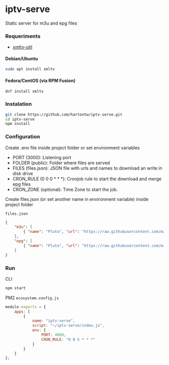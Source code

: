 # iptv-serve

Static server for m3u and epg files

### Requeriments
- [xmltv-util](https://github.com/XMLTV/xmltv)

#### Debian/Ubuntu

```bash
sudo apt install xmltv
```

#### Fedora/CentOS (via RPM Fusion)

```bash
dnf install xmltv
```

### Instalation

```bash
git clone https://github.com/hartontw/iptv-serve.git
cd iptv-serve
npm install
```

### Configuration

Create .env file inside project folder or set environment variables

- PORT (3000): Listening port
- FOLDER (public): Folder where files are served
- FILES (files.json): JSON file with urls and names to download an write in disk drive
- CRON_RULE (0 0 0 * * *): Cronjob rule to start the download and merge epg files
- CRON_ZONE (optional): Time Zone to start the job.

Create files.json (or set another name in environment variable) inside project folder

```files.json```
```json
{
    "m3u": [
        { "name": "Pluto", "url": "https://raw.githubusercontent.com/matthuisman/i.mjh.nz/master/PlutoTV/all.m3u8" }
    ],
    "epg": [
        { "name": "Pluto", "url": "https://raw.githubusercontent.com/matthuisman/i.mjh.nz/master/PlutoTV/all.xml" }
    ]
}
```

### Run

CLI
```bash
npm start
```

PM2 
```ecosystem.config.js```
```js
module.exports = {
    apps: [
        {
            name: "iptv-serve",
            script: "~/iptv-serve/index.js",
            env: {
                PORT: 4000,
                CRON_RULE: "0 0 5 * * *"
            }
        }
    ]
};
```
